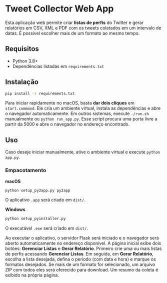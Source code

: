 # Tweet Collector Web App

Esta aplicação web permite criar **listas de perfis** do Twitter e gerar relatórios em CSV, XML e PDF com os tweets coletados em um intervalo de datas. É possível escolher mais de um formato ao mesmo tempo.

## Requisitos

- Python 3.8+
- Dependências listadas em `requirements.txt`

## Instalação

```bash
pip install -r requirements.txt
```

Para iniciar rapidamente no macOS, basta **dar dois cliques** em `start.command`.
Ele cria um ambiente virtual, instala as dependências e abre o navegador
automaticamente. Em outros sistemas, execute `./run.sh` manualmente ou
`python run_app.py`. Esse script procura uma porta livre a partir da 5000 e abre
o navegador no endereço encontrado.

## Uso

Caso deseje iniciar manualmente, ative o ambiente virtual e execute `python app.py`.

### Empacotamento

**macOS**

```bash
python setup_py2app.py py2app
```

O aplicativo `.app` será criado em `dist/`.

**Windows**

```bash
python setup_pyinstaller.py
```

O executável `.exe` será criado em `dist/`.

Ao executar o aplicativo, o servidor Flask será iniciado e o navegador será
aberto automaticamente no endereço disponível. A página inicial exibe dois
botões: **Gerenciar Listas** e **Gerar Relatório**. Primeiro crie uma ou mais
listas de perfis acessando **Gerenciar Listas**. Em seguida, em **Gerar
Relatório**, escolha a lista desejada, defina o período (com data e hora) e
marque os formatos desejados. Se mais de um formato for selecionado, um arquivo
ZIP com todos eles será oferecido para download. Um resumo da coleta é exibido
na própria página.

